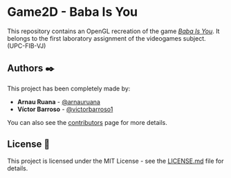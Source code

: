 # Game2D - Baba Is You

This repository contains an OpenGL recreation of the game [*Baba Is You*](https://www.hempuli.com/baba/). It belongs to the first laboratory assignment of the videogames subject. (UPC-FIB-VJ)


## Authors ✒️

This project has been completely made by:

- **Arnau Ruana** - [@arnauruana](https://github.com/arnauruana)
- **Víctor Barroso** - [@victorbarroso1](https://github.com/victorbarroso1)

You can also see the [contributors](https://github.com/arnauruana/opengl-game2D/contributors) page for more details. 


## License 📄

This project is licensed under the MIT License - see the [LICENSE.md](https://github.com/arnauruana/opengl-game2D/blob/master/LICENSE.md) file for details.

